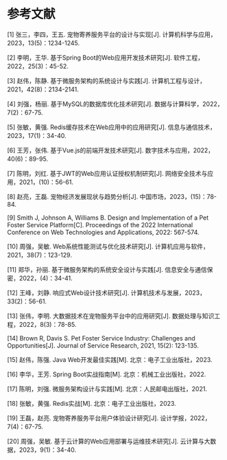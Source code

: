 # 参考文献

[1] 张三，李四，王五. 宠物寄养服务平台的设计与实现[J]. 计算机科学与应用，2023，13(5)：1234-1245.

[2] 李明，王华. 基于Spring Boot的Web应用开发技术研究[J]. 软件工程，2022，25(3)：45-52.

[3] 赵伟，陈静. 基于微服务架构的系统设计与实践[J]. 计算机工程与设计，2021，42(8)：2134-2141.

[4] 刘强，杨丽. 基于MySQL的数据库优化技术研究[J]. 数据与计算科学，2022，7(2)：67-75.

[5] 张敏，黄强. Redis缓存技术在Web应用中的应用研究[J]. 信息与通信技术，2023，17(1)：34-40.

[6] 王芳，张伟. 基于Vue.js的前端开发技术研究[J]. 数字技术与应用，2022，40(6)：89-95.

[7] 陈明，刘红. 基于JWT的Web应用认证授权机制研究[J]. 网络安全技术与应用，2021，(10)：56-61.

[8] 赵亮，王磊. 宠物经济发展现状与趋势分析[J]. 中国市场，2023，(15)：78-84.

[9] Smith J, Johnson A, Williams B. Design and Implementation of a Pet Foster Service Platform[C]. Proceedings of the 2022 International Conference on Web Technologies and Applications, 2022: 567-574.

[10] 周强，吴敏. Web系统性能测试与优化技术研究[J]. 计算机应用与软件，2021，38(7)：123-129.

[11] 郑华，孙丽. 基于微服务架构的系统安全设计与实践[J]. 信息安全与通信保密，2022，(4)：34-41.

[12] 王峰，刘静. 响应式Web设计技术研究[J]. 计算机技术与发展，2023，33(2)：56-61.

[13] 张伟，李明. 大数据技术在宠物服务平台中的应用研究[J]. 数据处理与知识工程，2022，8(3)：78-85.

[14] Brown R, Davis S. Pet Foster Service Industry: Challenges and Opportunities[J]. Journal of Service Research, 2021, 15(2): 123-135.

[15] 赵伟，陈强. Java Web开发最佳实践[M]. 北京：电子工业出版社，2023.

[16] 李华，王芳. Spring Boot实战指南[M]. 北京：机械工业出版社，2022.

[17] 陈明，刘强. 微服务架构设计与实践[M]. 北京：人民邮电出版社，2021.

[18] 张敏，黄强. Redis实战[M]. 北京：电子工业出版社，2023.

[19] 王磊，赵亮. 宠物寄养服务平台用户体验设计研究[J]. 设计学报，2022，7(4)：67-75.

[20] 周强，吴敏. 基于云计算的Web应用部署与运维技术研究[J]. 云计算与大数据，2023，9(1)：34-40.